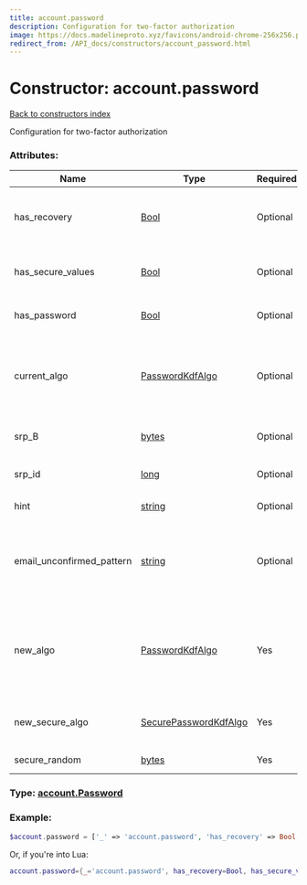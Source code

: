 ```yaml
---
title: account.password
description: Configuration for two-factor authorization
image: https://docs.madelineproto.xyz/favicons/android-chrome-256x256.png
redirect_from: /API_docs/constructors/account_password.html
---
```

# Constructor: account.password  
[Back to constructors index](index.md)



Configuration for two-factor authorization

### Attributes:

| Name     |    Type       | Required | Description |
|----------|---------------|----------|-------------|
|has\_recovery|[Bool](../types/Bool.md) | Optional|Whether the user has a recovery method configured|
|has\_secure\_values|[Bool](../types/Bool.md) | Optional|Whether telegram [passport](https://core.telegram.org/passport) is enabled|
|has\_password|[Bool](../types/Bool.md) | Optional|Whether the user has a password|
|current\_algo|[PasswordKdfAlgo](../types/PasswordKdfAlgo.md) | Optional|The [KDF algorithm for SRP two-factor authentication](https://core.telegram.org/api/srp) of the current password|
|srp\_B|[bytes](../types/bytes.md) | Optional|Srp B param for [SRP authorization](https://core.telegram.org/api/srp)|
|srp\_id|[long](../types/long.md) | Optional|Srp ID param for [SRP authorization](https://core.telegram.org/api/srp)|
|hint|[string](../types/string.md) | Optional|Text hint for the password|
|email\_unconfirmed\_pattern|[string](../types/string.md) | Optional|A [password recovery email](https://core.telegram.org/api/srp#email-verification) with the specified [pattern](https://core.telegram.org/api/pattern) is still awaiting verification|
|new\_algo|[PasswordKdfAlgo](../types/PasswordKdfAlgo.md) | Yes|The [KDF algorithm for SRP two-factor authentication](https://core.telegram.org/api/srp) to use when creating new passwords|
|new\_secure\_algo|[SecurePasswordKdfAlgo](../types/SecurePasswordKdfAlgo.md) | Yes|The KDF algorithm for telegram [passport](https://core.telegram.org/passport)|
|secure\_random|[bytes](../types/bytes.md) | Yes|Secure random string|



### Type: [account.Password](../types/account.Password.md)


### Example:

```php
$account.password = ['_' => 'account.password', 'has_recovery' => Bool, 'has_secure_values' => Bool, 'has_password' => Bool, 'current_algo' => PasswordKdfAlgo, 'srp_B' => 'bytes', 'srp_id' => long, 'hint' => 'string', 'email_unconfirmed_pattern' => 'string', 'new_algo' => PasswordKdfAlgo, 'new_secure_algo' => SecurePasswordKdfAlgo, 'secure_random' => 'bytes'];
```  


Or, if you're into Lua:

```lua
account.password={_='account.password', has_recovery=Bool, has_secure_values=Bool, has_password=Bool, current_algo=PasswordKdfAlgo, srp_B='bytes', srp_id=long, hint='string', email_unconfirmed_pattern='string', new_algo=PasswordKdfAlgo, new_secure_algo=SecurePasswordKdfAlgo, secure_random='bytes'}

```


